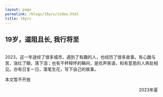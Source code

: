 ```yaml
---
layout: page
permalink: /blogs/19yrs/index.html
title: 19yrs
---
```


## 19岁，道阻且长, 我行将至




<br>2023，这一年途经了很多城市，遇到了有趣的人，也经历了很多故事。有心酸与苦，涨红了眼，落下泪；也有干杯释怀的瞬间，是欢声笑语，和有意思的人奔赴相见。亦有日复一日，落笔生花，写下自己的故事。

本文暂不开放


<p align="right">2023年夏</p>
